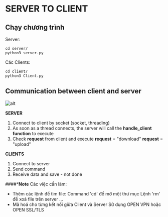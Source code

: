 # SERVER TO CLIENT

## Chạy chương trình

Server:
```
cd server/
python3 server.py
```

Các Clients:
```
cd client/
python3 Client.py
```

## Communication between client and server
![alt](https://www.google.com/url?sa=i&url=https%3A%2F%2Fwww.javatpoint.com%2Fsocket-programming&psig=AOvVaw3qlTE8e5ztuXHX9fT8qEjl&ust=1686582110867000&source=images&cd=vfe&ved=0CBEQjRxqFwoTCKjc7o6-u_8CFQAAAAAdAAAAABAE)


**SERVER**
1. Connect to client by socket (socket, threading)
2. As soon as a thread connects, the server will call the **handle_client function** to execute
3. Check **request** from client and execute
   **request** = "download"
   **request** = "upload"

**CLIENTS**
1. Connect to server
2. Send command
3. Receive data and save - not done

####***Note**
Các việc cần làm:
+ Thêm các lệnh để tìm file:
    Command 'cd' để mở một thư mục
    Lệnh 'rm' để xoá file trên server
    ...
+ Mã hoá cho từng kết nối giữa Client và Server
    Sử dụng OPEN VPN hoặc OPEN SSL/TLS
